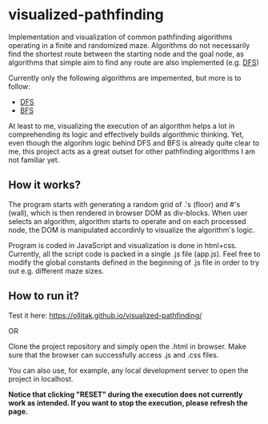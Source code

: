 # visualized-pathfinding

Implementation and visualization of common pathfinding algorithms operating in a finite and randomized maze. Algorithms do not necessarily find the shortest route between the starting node and the goal node, as algorithms that simple aim to find any route are also implemented (e.g. [DFS](https://en.wikipedia.org/wiki/Depth-first_search)) 

Currently only the following algorithms are impemented, but more is to follow:
- [DFS](https://en.wikipedia.org/wiki/Depth-first_search)
- [BFS](https://en.wikipedia.org/wiki/Breadth-first_search)

At least to me, visualizing the execution of an algorithm helps a lot in comprehending its logic and effectively builds algorithmic thinking. Yet, even though the algorihm logic behind DFS and BFS is already quite clear to me, this project acts as a great outset for other pathfinding algorithms I am not familiar yet.

## How it works?
The program starts with generating a random grid of .'s (floor) and #'s (wall), which is then rendered in browser DOM as div-blocks. When user selects an algorithm, algorithm starts to operate and on each processed node, the DOM is manipulated accordinly to visualize the algorithm's logic. 

Program is coded in JavaScript and visualization is done in html+css. Currently, all the script code is packed in a single .js file (app.js). Feel free to modify the global constants defined in the beginning of .js file in order to try out e.g. different maze sizes.

## How to run it?
Test it here: https://ollitak.github.io/visualized-pathfinding/

OR 

Clone the project repository and simply open the .html in browser. Make sure that the browser can successfully access .js and .css files.

You can also use, for example, any local development server to open the project in localhost.

**Notice that clicking "RESET" during the execution does not currently work as intended. If you want to stop the execution, please refresh the page.**
